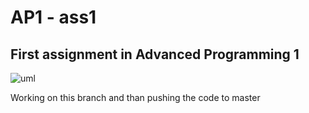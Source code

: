 # AP1 - ass1
## First assignment in Advanced Programming 1

![uml](https://user-images.githubusercontent.com/76645845/127762788-b9478209-6675-4f81-95e9-2c2f11a9d62d.png)

Working on this branch and than pushing the code to master
